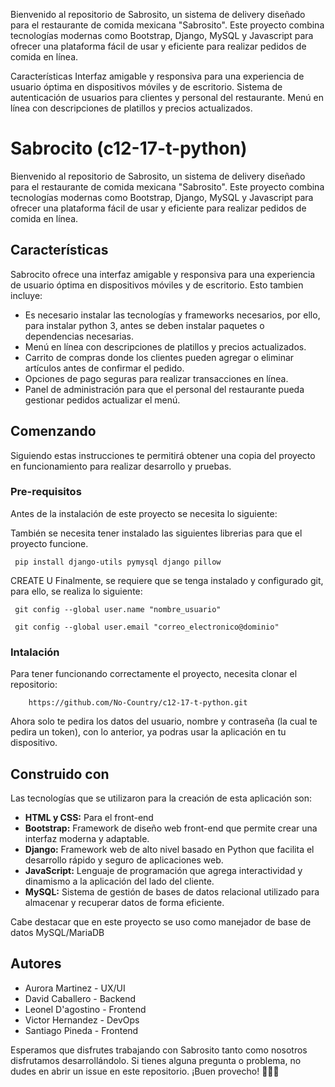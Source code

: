 Bienvenido al repositorio de Sabrosito, un sistema de delivery diseñado para el restaurante de comida mexicana "Sabrosito". Este proyecto combina tecnologías modernas como Bootstrap, Django, MySQL y Javascript para ofrecer una plataforma fácil de usar y eficiente para realizar pedidos de comida en línea.

Características
Interfaz amigable y responsiva para una experiencia de usuario óptima en dispositivos móviles y de escritorio.
Sistema de autenticación de usuarios para clientes y personal del restaurante.
Menú en línea con descripciones de platillos y precios actualizados.



# Sabrocito (c12-17-t-python)
Bienvenido al repositorio de Sabrosito, un sistema de delivery diseñado para el restaurante de comida mexicana "Sabrosito". Este proyecto combina tecnologías modernas como Bootstrap, Django, MySQL y Javascript para ofrecer una plataforma fácil de usar y eficiente para realizar pedidos de comida en línea.
## Características
Sabrocito ofrece una interfaz amigable y responsiva para una experiencia de usuario óptima en dispositivos móviles y de escritorio. Esto tambien incluye:
- Es necesario instalar las tecnologías y frameworks necesarios, por ello, para instalar python 3, antes se deben instalar paquetes o dependencias necesarias.
- Menú en línea con descripciones de platillos y precios actualizados.
- Carrito de compras donde los clientes pueden agregar o eliminar artículos antes de confirmar el pedido.
- Opciones de pago seguras para realizar transacciones en línea.
- Panel de administración para que el personal del restaurante pueda gestionar pedidos actualizar el menú.

## Comenzando
Siguiendo estas instrucciones te permitirá obtener una copia del proyecto en funcionamiento para realizar desarrollo y pruebas.
### Pre-requisitos
Antes de la instalación de este proyecto se necesita lo siguiente:

También se necesita tener instalado las siguientes librerias para que el proyecto funcione.
```
 pip install django-utils pymysql django pillow
```

CREATE U
Finalmente, se requiere que se tenga instalado y configurado git, para ello, se realiza lo siguiente:
```
 git config --global user.name "nombre_usuario"

 git config --global user.email "correo_electronico@dominio"
```

### Intalación
Para tener funcionando correctamente el proyecto, necesita clonar el repositorio:
```
    https://github.com/No-Country/c12-17-t-python.git
```

Ahora solo te pedira los datos del usuario, nombre y contraseña (la cual te pedira un token), con lo anterior, ya podras usar la aplicación en tu dispositivo.


## Construido con
Las tecnologías que se utilizaron para la creación de esta aplicación son:
- **HTML y CSS:** Para el front-end
- **Bootstrap:** Framework de diseño web front-end que permite crear una interfaz moderna y adaptable.
- **Django:** Framework web de alto nivel basado en Python que facilita el desarrollo rápido y seguro de aplicaciones web.
- **JavaScript:** Lenguaje de programación que agrega interactividad y dinamismo a la aplicación del lado del cliente.
- **MySQL:** Sistema de gestión de bases de datos relacional utilizado para almacenar y recuperar datos de forma eficiente.

Cabe destacar que en este proyecto se uso como manejador de base de datos MySQL/MariaDB

## Autores
- Aurora Martinez - UX/UI
- David Caballero - Backend
- Leonel D'agostino - Frontend
- Victor Hernandez - DevOps
- Santiago Pineda - Frontend

Esperamos que disfrutes trabajando con Sabrosito tanto como nosotros disfrutamos desarrollándolo. Si tienes alguna pregunta o problema, no dudes en abrir un issue en este repositorio. ¡Buen provecho! 🌮🌯🍹